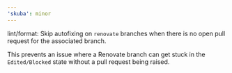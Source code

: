```yaml
---
'skuba': minor
---
```


lint/format: Skip autofixing on `renovate` branches when there is no open pull request for the associated branch.

This prevents an issue where a Renovate branch can get stuck in the `Edited/Blocked` state without a pull request being raised.
